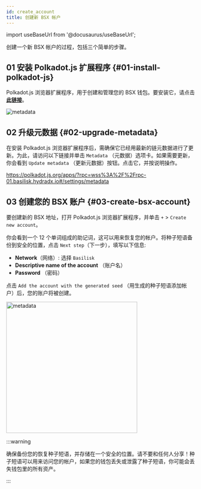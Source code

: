 ```yaml
---
id: create_account
title: 创建新 BSX 帐户
---
```


import useBaseUrl from '@docusaurus/useBaseUrl';

创建一个新 BSX 帐户的过程，包括三个简单的步骤。

## 01 安装 Polkadot.js 扩展程序 {#01-install-polkadot-js}

Polkadot.js 浏览器扩展程序，用于创建和管理您的 BSX 钱包。要安装它，请点击 **[此链接](https://polkadot.js.org/extension/)**。

<div style={{textAlign: 'center'}}>
  <img alt="metadata" src={useBaseUrl('/img/create-account/metadata.jpg')} />
</div>

## 02 升级元数据 {#02-upgrade-metadata}

在安装 Polkadot.js 浏览器扩展程序后，需确保它已经用最新的链元数据进行了更新。为此，请访问以下链接并单击 `Metadata` （元数据）选项卡。如果需要更新，你会看到 `Update metadata` （更新元数据）按钮。点击它，并按说明操作。

https://polkadot.js.org/apps/?rpc=wss%3A%2F%2Frpc-01.basilisk.hydradx.io#/settings/metadata

## 03 创建您的 BSX 账户 {#03-create-bsx-account}

要创建新的 BSX 地址，打开 Polkadot.js 浏览器扩展程序，并单击 `+` > `Create new account`。

你会看到一个 12 个单词组成的助记词，这可以用来恢复您的帐户。将种子短语备份到安全的位置，点击 `Next step`（下一步），填写以下信息:

* **Network**（网络）: 选择 `Basilisk`
* **Descriptive name of the account** （账户名）
* **Password** （密码）

点击 `Add the account with the generated seed` （用生成的种子短语添加帐户）后，您的账户将被创建。

<div style={{textAlign: 'center'}}>
  <img alt="metadata" src={useBaseUrl('/img/create-account/create_account.jpg')} width="350px" />
</div>


:::warning 

确保备份您的恢复种子短语，并存储在一个安全的位置。请不要和任何人分享！种子短语可以用来访问您的帐户，如果您的钱包丢失或泄露了种子短语，你可能会丢失钱包里的所有资产。

:::
